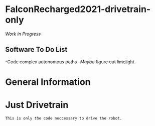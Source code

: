 # FalconRecharged2021-drivetrain-only

*Work in Progress*

## Software To Do List
  -Code complex autonomous paths
  -*Maybe* figure out limelight

# General Information
  # Just Drivetrain
    This is only the code neccessary to drive the robot.
